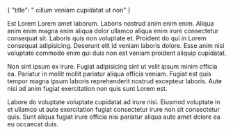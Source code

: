 {
  "title": " cillum veniam cupidatat ut non"
}

Est Lorem Lorem amet laborum. Laboris nostrud anim enim enim. Aliqua anim enim magna enim aliqua dolor ullamco aliqua enim irure consectetur consequat sit. Laboris quis non voluptate et. Proident do qui in Lorem consequat adipisicing. Deserunt elit id veniam laboris dolore. Esse anim nisi voluptate commodo enim qui duis non est veniam proident aliquip cupidatat.

Non sint ipsum ex irure. Fugiat adipisicing sint ut velit ipsum minim officia ea. Pariatur in mollit mollit pariatur aliqua officia veniam. Fugiat est quis tempor magna ipsum laboris reprehenderit nostrud excepteur laboris. Aute nisi ad anim fugiat exercitation non quis sunt Lorem est.

Labore do voluptate voluptate cupidatat ad irure nisi. Eiusmod voluptate in et ullamco ut aute exercitation fugiat consectetur irure non sit consectetur quis. Sunt aliqua fugiat irure officia nisi pariatur aliqua aute amet dolore ea eu occaecat duis.